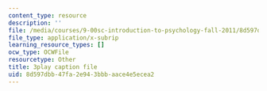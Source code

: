 ```yaml
---
content_type: resource
description: ''
file: /media/courses/9-00sc-introduction-to-psychology-fall-2011/8d597dbb47fa2e943bbbaace4e5ecea2_syXplPKQb_o.srt
file_type: application/x-subrip
learning_resource_types: []
ocw_type: OCWFile
resourcetype: Other
title: 3play caption file
uid: 8d597dbb-47fa-2e94-3bbb-aace4e5ecea2
---
```

